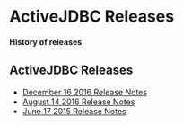 <div class="page-header">
   <h1>ActiveJDBC Releases</h1> 
   <h4>History of releases</h4>
</div>

## ActiveJDBC Releases


* [December 16 2016 Release Notes](activejdbc-release-notes-december-22-2016)
* [August 14 2016 Release Notes](activejdbc-release-notes-august14-2016)
* [June 17 2015 Release Notes](activejdbc-release-notes-june17-2015)


